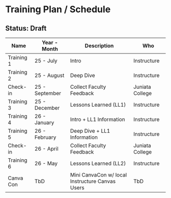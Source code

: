 # Training Plan / Schedule

## Status:  Draft 

| Name       | Year - Month   | Description                                     | Who             |
| ---------- | ---------------| ----------------------------------------------- | --------------- | 
| Training 1 | 25 - July      | Intro                                           | Instructure     |
| Training 2 | 25 - August    | Deep Dive                                       | Instructure     |
| Check-in   | 25 - September | Collect Faculty Feedback                        | Juniata College |
| Training 3 | 25 - December  | Lessons Learned (LL1)                           | Instructure     |
| Training 4 | 26 - January   | Intro + LL1 Information                         | Instructure     |
| Training 5 | 26 - February  | Deep Dive + LL1 Information                     | Instructure     |
| Check-in   | 26 - April     | Collect Faculty Feedback                        | Juniata College |
| Training 6 | 26 - May       | Lessons Learned (LL2)                           | Instructure     |
| Canva Con  | TbD            | Mini CanvaCon w/ local Instructure Canvas Users | TbD             |